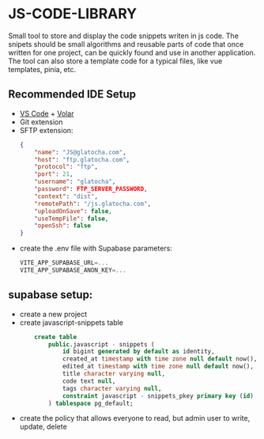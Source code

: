# JS-CODE-LIBRARY

Small tool to store and display the code snippets writen in js code.
The snipets should be small algorithms and reusable parts of code that once written for one project, can be quickly found and use in another application. The tool can also store a template code for a typical files, like vue templates, pinia, etc.

## Recommended IDE Setup

- [VS Code](https://code.visualstudio.com/) + [Volar](https://marketplace.visualstudio.com/items?itemName=Vue.volar)
- Git extension
- SFTP extension:
  ```json
  {
      "name": "JS@glatocha.com",
      "host": "ftp.glatocha.com",
      "protocol": "ftp",
      "port": 21,
      "username": "glatocha",
      "password": FTP_SERVER_PASSWORD,
      "context": "dist",
      "remotePath": "/js.glatocha.com",
      "uploadOnSave": false,
      "useTempFile": false,
      "openSsh": false
  }
  ```
- create the .env file with Supabase parameters:
  ```js
  VITE_APP_SUPABASE_URL=...
  VITE_APP_SUPABASE_ANON_KEY=...
  ```

## supabase setup:

- create a new project
- create javascript-snippets table
  ```sql
      create table
          public.javascript - snippets (
              id bigint generated by default as identity,
              created_at timestamp with time zone null default now(),
              edited_at timestamp with time zone null default now(),
              title character varying null,
              code text null,
              tags character varying null,
              constraint javascript - snippets_pkey primary key (id)
          ) tablespace pg_default;
  ```
- create the policy that allows everyone to read, but admin user to write, update, delete
